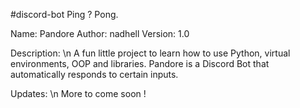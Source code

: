 #discord-bot
Ping ? Pong.

Name: Pandore
Author: nadhell
Version: 1.0

Description: \n
A fun little project to learn how to use Python, virtual environments, OOP and libraries.
Pandore is a Discord Bot that automatically responds to certain inputs.

Updates: \n
More to come soon !